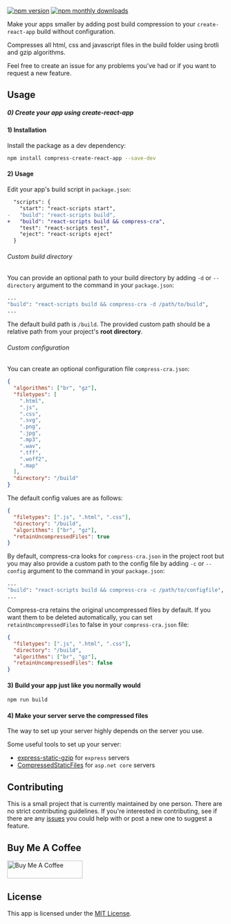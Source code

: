 [![npm version](https://img.shields.io/npm/v/compress-create-react-app.svg)](https://www.npmjs.com/package/compress-create-react-app)
[![npm monthly downloads](https://img.shields.io/npm/dm/compress-create-react-app.svg)](https://www.npmjs.com/package/compress-create-react-app)

Make your apps smaller by adding post build compression to your `create-react-app` build without configuration.

Compresses all html, css and javascript files in the build folder using brotli and gzip algorithms.

Feel free to create an issue for any problems you've had or if you want to request a new feature.

## Usage

##### 0) Create your app using create-react-app

#### 1) Installation

Install the package as a dev dependency:

```bash
npm install compress-create-react-app --save-dev
```

#### 2) Usage

Edit your app's build script in `package.json`:

```diff
  "scripts": {
    "start": "react-scripts start",
-   "build": "react-scripts build",
+   "build": "react-scripts build && compress-cra",
    "test": "react-scripts test",
    "eject": "react-scripts eject"
  }
```

###### Custom build directory

You can provide an optional path to your build directory by adding `-d` or `--directory` argument to the command in your `package.json`:

```bash
...
"build": "react-scripts build && compress-cra -d /path/to/build",
...
```

The default build path is `/build`. The provided custom path should be a relative path from your project's **root directory**.

###### Custom configuration

You can create an optional configuration file `compress-cra.json`:

```json
{
  "algorithms": ["br", "gz"],
  "filetypes": [
    ".html",
    ".js",
    ".css",
    ".svg",
    ".png",
    ".jpg",
    ".mp3",
    ".wav",
    ".tff",
    ".woff2",
    ".map"
  ],
  "directory": "/build"
}
```

The default config values are as follows:

```json
{
  "filetypes": [".js", ".html", ".css"],
  "directory": "/build",
  "algorithms": ["br", "gz"],
  "retainUncompressedFiles": true
}
```

By default, compress-cra looks for `compress-cra.json` in the project root but you may also provide a custom path to the config file by adding `-c` or `--config` argument to the command in your `package.json`:

```bash
...
"build": "react-scripts build && compress-cra -c /path/to/configfile",
...
```

Compress-cra retains the original uncompressed files by default. If you want them to be deleted automatically, you can set `retainUncompressedFiles` to false in your `compress-cra.json` file:

```json
{
  "filetypes": [".js", ".html", ".css"],
  "directory": "/build",
  "algorithms": ["br", "gz"],
  "retainUncompressedFiles": false
}
```

#### 3) Build your app just like you normally would

```bash
npm run build
```

#### 4) Make your server serve the compressed files

The way to set up your server highly depends on the server you use.

Some useful tools to set up your server:

- [express-static-gzip](https://www.npmjs.com/package/express-static-gzip) for `express` servers
- [CompressedStaticFiles](https://github.com/AnderssonPeter/CompressedStaticFiles) for `asp.net core` servers

## Contributing

This is a small project that is currently maintained by one person. There are no strict contributing guidelines. If you're interested in contributing, see if there are any [issues](https://github.com/jnsjknn/compress-create-react-app/issues) you could help with or post a new one to suggest a feature.

## Buy Me A Coffee

<a href="https://www.buymeacoffee.com/jnsjknn" target="_blank"><img src="https://cdn.buymeacoffee.com/buttons/default-orange.png" alt="Buy Me A Coffee" height="41" width="174"></a>

## License

This app is licensed under the [MIT License](LICENSE.md).
